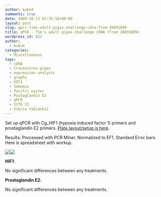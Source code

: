 ```yaml
---
author: kubu4
comments: true
date: 2009-10-13 03:35:18+00:00
layout: post
slug: qpcr-tims-adult-gigas-challenge-cdna-from-20091009
title: qPCR - Tim's adult gigas challenge cDNA (from 20091009)
wordpress_id: 822
author:
  - kubu4
categories:
  - Miscellaneous
tags:
  - cDNA
  - Crassostrea gigas
  - expression analysis
  - graphs
  - HIF1
  - Immomix
  - Pacific oyster
  - Postaglandin E2
  - qPCR
  - SYTO 13
  - Vibrio tubiashii
---
```


Set up qPCR with Cg_HIF1 (hypoxia induced factor 1) primers and prostaglandin E2 primers. [Plate layout/setup is here](https://eagle.fish.washington.edu/Arabidopsis/Notebook%20Workup%20Files/20091012-01.jpg).

Results: Processed with PCR Miner. Normalized to EF1. Standard Error bars. Here is spreadsheet with workup.

![](https://eagle.fish.washington.edu/Arabidopsis/20091012%20Adults%20HIF1%20graph.jpg)![](http://eagle.fish.washington.edu/Arabidopsis/20091012%20Adults%20PgE2%20graph.jpg)

**HIF1**:

No significant differences between any treatments.

**Prostaglandin E2**:

No significant differences between any treatments.
